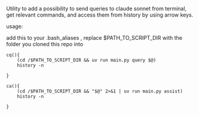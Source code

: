 Utility to add a possibility to send queries to claude sonnet from terminal, get relevant commands, and access them from history by using arrow keys.

usage:

add this to your .bash_aliases , replace $PATH_TO_SCRIPT_DIR with the folder you cloned this repo into

```
cq(){
	(cd /$PATH_TO_SCRIPT_DIR && uv run main.py query $@)
	history -n

}

ca(){
	(cd /$PATH_TO_SCRIPT_DIR &&	"$@" 2>&1 | uv run main.py assist)
	history -n

}
```

